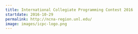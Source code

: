 ```yaml
---
title: International Collegiate Programming Contest 2016
startdate: 2016-10-29
permalink: http://ncna-region.unl.edu/
image: images/icpc-logo.png
---
```

